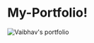 # My-Portfolio!

![Vaibhav's portfolio](https://user-images.githubusercontent.com/86523191/181803587-e2609ddc-bf1a-4627-87d6-26f8b793de5b.png)
